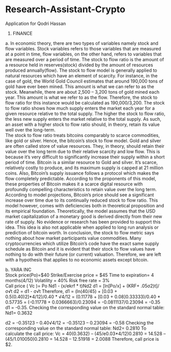 # Research-Assistant-Crypto
Application for Qodri Hassan

1. FINANCE

a. In economic theory, there are two types of variables namely stock and flow variables. Stock variables refers to those variables that are measured at a point in time, flow variables, on the other hand, refers to variables that are measured over a period of time.
The stock to flow ratio is the amount of a resource held in reserves(stock) divided by the amount of resources produced annually(flow). The stock to flow model is generally applied to natural resources which have an element of scarcity. For instance, in the case of gold, the World Gold Council estimates that around 190,000 tons of gold have ever been mined. This amount is what we can refer to as the stock. Meanwhile, there are about 2,500 – 3,200 tons of gold mined each year. This amount is what we refer to as the flow. Therefore, the stock to flow ratio for this instance would be calculated as 190,000/3,200.
The stock to flow ratio shows how much supply enters the market each year for a given resource relative to the total supply. The higher the stock to flow ratio, the less new supply enters the market relative to the total supply. As such, an asset with a higher stock to flow ratio should, in theory, retain its value well over the long-term.  
The stock to flow ratio treats bitcoins comparably to scarce commodities, like gold or silver. Hence, the bitcoin’s stock to flow model.
Gold and silver are often called store of value resources. They, in theory, should retain their value over the long term due to their relative scarcity and low flow. This is because it’s very difficult to significantly increase their supply within a short period of time.
Bitcoin is a similar resource to Gold and silver. It’s scarce, relatively costly to produce, and its maximum supply is capped at 21 million coins. Also, Bitcoin’s supply issuance follows a protocol which makes the flow completely predictable. According to the proponents of this model, these properties of Bitcoin makes it a scarce digital resource with profoundly compelling characteristics to retain value over the long term. According to model projections, Bitcoin’s price should see a significant increase over time due to its continually reduced stock to flow ratio.
This model however, comes with deficiencies both in theoretical proposition and its empirical foundation. Theoretically, the model assumes that the USD market capitalization of a monetary good is derived directly from their new rate of supply. No evidence or research has been provided to support this idea. This idea is also not applicable when applied to long run analysis or prediction of bitcoin worth.
In conclusion, the stock to flow metric says nothing about how market participants value commodities. Many cryptocurrencies which utilize Bitcoin’s code have the exact same supply schedule as Bitcoin and it is evident that their stock to flow values have nothing to do with their future (or current) valuation.  Therefore, we are left with a hypothesis that applies to no economic assets except bitcoin.

b. YARA INC		
Stock price(Po)=$40 
Strike/Exercise price = $45
Time to expiration= 4 months(4/12)
Volatility = 40% 
Risk free rate = 3%   
Call price ( Vc )= Po Nd1  - (x/ekrf * t)Nd2
 d1 = [ln[Po/x] + (KRF+ .05σ2)t]/ σ√t
 d2 = d1 - σ√t
Therefore,
d1 = (ln(40/45) + [0.03 + 0.5(0.40)2]*4/12)/0.40 * √4/12
    = (0.11778 + [0.03 + 0.08]0.33333)/0.40 * 0.57735
    = (-0.11778 + 0.0366663)/0.23094
    = -0.0811137/0.23094
    = -0.35
d1 = -0.35. 
Checking the corresponding value on the standard normal table:
Nd1= 0.3632

d2 = -0.35123 – 0.40√4/12
    = -0.35123 – 0.23094
    = -0.58
Checking the corresponding value on the standard normal table:
Nd2= 0.2810
To calculate the call price:
Vc = 40(0.3632) – (45/e0.03*4/12)0.2810
     = 14.528 – (45/1.010050)0.2810
     = 14.528 – 12.51918
     = 2.0088
     Therefore, call price is $2.

